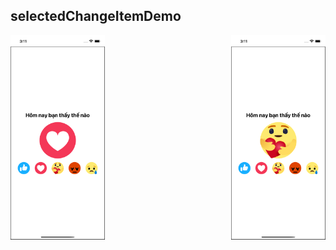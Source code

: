 ## selectedChangeItemDemo

<div style="display:flex; justify-content:space-between;">
  <img src="./screenShots/h1.png" width="30%">
  <img src="./screenShots/h2.png" width="30%">
</div> 